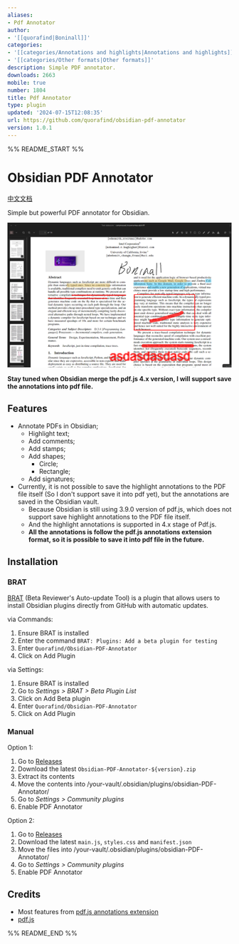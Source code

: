 ```yaml
---
aliases:
- Pdf Annotator
author:
- '[[quorafind|Boninall]]'
categories:
- '[[categories/Annotations and highlights|Annotations and highlights]]'
- '[[categories/Other formats|Other formats]]'
description: Simple PDF annotator.
downloads: 2663
mobile: true
number: 1804
title: Pdf Annotator
type: plugin
updated: '2024-07-15T12:08:35'
url: https://github.com/quorafind/obsidian-pdf-annotator
version: 1.0.1
---
```


%% README_START %%

# Obsidian PDF Annotator

[中文文档](./README_CN.md)

Simple but powerful PDF annotator for Obsidian.

![screenshot](https://raw.githubusercontent.com/quorafind/obsidian-pdf-annotator/HEAD/media/screenshot.png)

**Stay tuned when Obsidian merge the pdf.js 4.x version, I will support save the annotations into pdf file.**

## Features

- Annotate PDFs in Obsidian;
  - Highlight text;
  - Add comments;
  - Add stamps;
  - Add shapes;
    - Circle;
    - Rectangle;
  - Add signatures;
- Currently, it is not possible to save the highlight annotations to the PDF file itself (So I don't support save it into pdf yet), but the annotations are saved in the Obsidian vault. 
  - Because Obsidian is still using 3.9.0 version of pdf.js, which does not support save highlight annotations to the PDF file itself.
  - And the highlight annotations is supported in 4.x stage of Pdf.js.
  - **All the annotations is follow the pdf.js annotations extension format, so it is possible to save it into pdf file in the future.**

## Installation

### BRAT

[BRAT](https://github.com/TfTHacker/obsidian42-brat) (Beta Reviewer's Auto-update Tool) is a plugin that allows users to
install Obsidian plugins directly from GitHub with automatic updates.

via Commands:

1. Ensure BRAT is installed
2. Enter the command `BRAT: Plugins: Add a beta plugin for testing`
3. Enter `Quorafind/Obsidian-PDF-Annotator`
4. Click on Add Plugin

via Settings:

1. Ensure BRAT is installed
2. Go to *Settings > BRAT > Beta Plugin List*
3. Click on Add Beta plugin
4. Enter `Quorafind/Obsidian-PDF-Annotator`
5. Click on Add Plugin

### Manual

Option 1:

1. Go to [Releases](https://github.com/Quorafind/Obsidian-PDF-Annotator/releases)
2. Download the latest `Obsidian-PDF-Annotator-${version}.zip`
3. Extract its contents
4. Move the contents into /your-vault/.obsidian/plugins/obsidian-PDF-Annotator/
5. Go to *Settings > Community plugins*
6. Enable PDF Annotator

Option 2:

1. Go to [Releases](https://github.com/Quorafind/Obsidian-PDF-Annotator/releases)
2. Download the latest `main.js`, `styles.css` and `manifest.json`
3. Move the files into /your-vault/.obsidian/plugins/obsidian-PDF-Annotator/
5. Go to *Settings > Community plugins*
6. Enable PDF Annotator


## Credits

- Most features from [pdf.js annotations extension](https://github.com/Laomai-codefee/pdfjs-annotation-extension)
- [pdf.js](https://mozilla.github.io/pdf.js/)


%% README_END %%